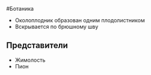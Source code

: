 #Ботаника 
- Околоплодник образован одним плодолистником
- Вскрывается по брюшному шву
## Представители
- Жимолость
- Пион